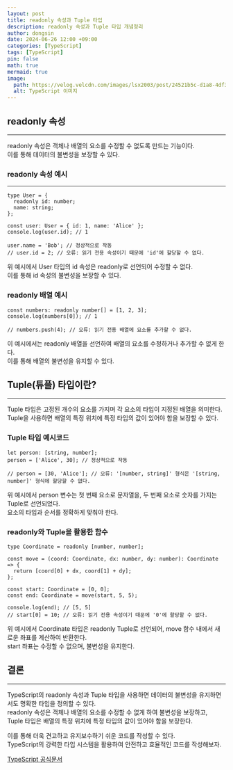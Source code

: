 ```yaml
---
layout: post
title: readonly 속성과 Tuple 타입
description: readonly 속성과 Tuple 타입 개념정리
author: dongsin
date: 2024-06-26 12:00 +09:00
categories: [TypeScript]
tags: [TypeScript]
pin: false
math: true
mermaid: true
image:
  path: https://velog.velcdn.com/images/lsx2003/post/24521b5c-d1a8-4df3-9fed-43b26788a005/image.png
  alt: TypeScript 이미지
---
```


## readonly 속성
---
readonly 속성은 객체나 배열의 요소를 수정할 수 없도록 만드는 기능이다. <br />
이를 통해 데이터의 불변성을 보장할 수 있다.<br />

### readonly 속성 예시
---
```tsx
type User = {
  readonly id: number;
  name: string;
};

const user: User = { id: 1, name: 'Alice' };
console.log(user.id); // 1

user.name = 'Bob'; // 정상적으로 작동
// user.id = 2; // 오류: 읽기 전용 속성이기 때문에 'id'에 할당할 수 없다.
```
위 예시에서 User 타입의 id 속성은 readonly로 선언되어 수정할 수 없다. <br />
이를 통해 id 속성의 불변성을 보장할 수 있다.<br />

### readonly 배열 예시
```tsx
const numbers: readonly number[] = [1, 2, 3];
console.log(numbers[0]); // 1

// numbers.push(4); // 오류: 읽기 전용 배열에 요소를 추가할 수 없다.
```
이 예시에서는 readonly 배열을 선언하여 배열의 요소를 수정하거나 추가할 수 없게 한다. <br />
이를 통해 배열의 불변성을 유지할 수 있다.<br />

## Tuple(튜플) 타입이란?
---
Tuple 타입은 고정된 개수의 요소를 가지며 각 요소의 타입이 지정된 배열을 의미한다. <br />
Tuple을 사용하면 배열의 특정 위치에 특정 타입의 값이 있어야 함을 보장할 수 있다.<br />

### Tuple 타입 예시코드
```tsx
let person: [string, number];
person = ['Alice', 30]; // 정상적으로 작동

// person = [30, 'Alice']; // 오류: '[number, string]' 형식은 '[string, number]' 형식에 할당할 수 없다.
```

위 예시에서 person 변수는 첫 번째 요소로 문자열을, 두 번째 요소로 숫자를 가지는 Tuple로 선언되었다.<br />
요소의 타입과 순서를 정확하게 맞춰야 한다.<br />

### readonly와 Tuple을 활용한 함수
```tsx
type Coordinate = readonly [number, number];

const move = (coord: Coordinate, dx: number, dy: number): Coordinate => {
  return [coord[0] + dx, coord[1] + dy];
};

const start: Coordinate = [0, 0];
const end: Coordinate = move(start, 5, 5);

console.log(end); // [5, 5]
// start[0] = 10; // 오류: 읽기 전용 속성이기 때문에 '0'에 할당할 수 없다.
```
위 예시에서 Coordinate 타입은 readonly Tuple로 선언되어, move 함수 내에서 새로운 좌표를 계산하여 반환한다.<br />
start 좌표는 수정할 수 없으며, 불변성을 유지한다.<br />

## 결론 
---
TypeScript의 readonly 속성과 Tuple 타입을 사용하면 데이터의 불변성을 유지하면서도 명확한 타입을 정의할 수 있다.<br />
readonly 속성은 객체나 배열의 요소를 수정할 수 없게 하여 불변성을 보장하고,<br /> 
Tuple 타입은 배열의 특정 위치에 특정 타입의 값이 있어야 함을 보장한다. <br />

이를 통해 더욱 견고하고 유지보수하기 쉬운 코드를 작성할 수 있다.<br />
TypeScript의 강력한 타입 시스템을 활용하여 안전하고 효율적인 코드를 작성해보자.<br />

[TypeScript 공식문서](https://yamoo9.gitbook.io/typescript)